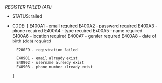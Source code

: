 *REGISTER FAILED (API)*
- STATUS: failed
- CODE:
	[
		E400A1 - email required
		E400A2 - password required
		E400A3 - phone required
		E400A4 - type required
		E400A5 - name required
		E400A6 - location required
		E400A7 - gender required
		E400A8 - date of birth (dob) required

		E200F9 - registration failed

		E40901 - email already exist
		E40902 - username already exist
		E40903 - phone number already exist
	]